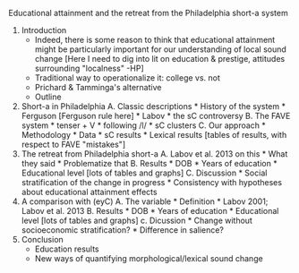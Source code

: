 Educational attainment and the retreat from the Philadelphia short-a system

1. Introduction
    * Indeed, there is some reason to think that educational attainment might be particularly important for our understanding of local sound change
        [Here I need to dig into lit on education & prestige, attitudes surrounding "localness" -HP]
    * Traditional way to operationalize it: college vs. not
    * Prichard & Tamminga's alternative
    * Outline
3. Short-a in Philadelphia
    A. Classic descriptions
        * History of the system
        * Ferguson
        [Ferguson rule here]
        * Labov
        * the sC controversy
    B. The FAVE system
        * tenser + V
        * following /l/
        * sC clusters
    C. Our approach
        * Methodology
        * Data
        * sC results
        * Lexical results
        [tables of results, with respect to FAVE "mistakes"]
4. The retreat from Philadelphia short-a
    A. Labov et al. 2013 on this
        * What they said
        * Problematize that
    B. Results
        * DOB
        * Years of education
        * Educational level
        [lots of tables and graphs]
    C. Discussion
        * Social stratification of the change in progress
        * Consistency with hypotheses about educational attainment effects
5. A comparison with (eyC)
    A. The variable
        * Definition
        * Labov 2001; Labov et al. 2013
    B. Results
        * DOB
        * Years of education
        * Educational level
        [lots of tables and graphs]
    c. Dicussion
        * Change without socioeconomic stratification?
        * Difference in salience?
6. Conclusion
    * Education results
    * New ways of quantifying morphological/lexical sound change

